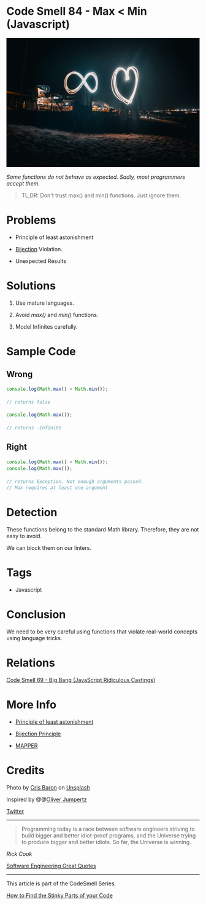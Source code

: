 # Code Smell 84 - Max < Min (Javascript)

![Code Smell 84 - Max < Min (Javascript)](Code%20Smell%2084%20-%20Max%20%20Min%20(Javascript).jpg)

*Some functions do not behave as expected. Sadly, most programmers accept them.*

> TL;DR: Don't trust max() and min() functions. Just ignore them.

# Problems

- Principle of least astonishment

- [Bijection](https://github.com/mcsee/Software-Design-Articles/tree/main/Articles/Theory/The%20One%20and%20Only%20Software%20Design%20Principle/readme.md) Violation.

- Unexpected Results

# Solutions

1. Use mature languages.

2. Avoid *max()* and *min()* functions.

3. Model Infinites carefully.

# Sample Code

## Wrong

[Gist Url]: # (https://gist.github.com/mcsee/8440adc57486989468045de4df3c9bef)
```javascript
console.log(Math.max() > Math.min());

// returns false

console.log(Math.max());

// returns -Infinite
```

## Right

[Gist Url]: # (https://gist.github.com/mcsee/7f275da71e96bd4050e17c0ec7511c14)
```javascript
console.log(Math.max() > Math.min());
console.log(Math.max());

// returns Exception. Not enough arguments passed.
// Max requires at least one argument
```

# Detection

These functions belong to the standard Math library. Therefore, they are not easy to avoid. 

We can block them on our linters.

# Tags

- Javascript

# Conclusion

We need to be very careful using functions that violate real-world concepts using language tricks.

# Relations

[Code Smell 69 - Big Bang (JavaScript Ridiculous Castings)](https://github.com/mcsee/Software-Design-Articles/tree/main/Articles/Code%20Smells/Code%20Smell%2069%20-%20Big%20Bang%20(JavaScript%20Ridiculous%20Castings)/readme.md)

# More Info

- [Principle of least astonishment](https://en.wikipedia.org/wiki/Principle_of_least_astonishment)

- [Bijection Principle](https://github.com/mcsee/Software-Design-Articles/tree/main/Articles/Theory/The%20One%20and%20Only%20Software%20Design%20Principle/readme.md)

- [MAPPER](https://github.com/mcsee/Software-Design-Articles/tree/main/Articles/Theory/What%20is%20(wrong%20with)%20software/readme.md)

# Credits

Photo by [Cris Baron](https://unsplash.com/@cris024) on [Unsplash](https://unsplash.com/s/photos/infinite)
  
Inspired by @@[Oliver Jumpertz](@OliverJumpertz)

[Twitter](https://twitter.com/1416798870747684864)

* * *

> Programming today is a race between software engineers striving to build bigger and better idiot-proof programs, and the Universe trying to produce bigger and better idiots. So far, the Universe is winning.

_Rick Cook_
 
[Software Engineering Great Quotes](https://github.com/mcsee/Software-Design-Articles/tree/main/Articles/Quotes/Software%20Engineering%20Great%20Quotes/readme.md)

* * *

This article is part of the CodeSmell Series.

[How to Find the Stinky Parts of your Code](https://github.com/mcsee/Software-Design-Articles/tree/main/Articles/Code%20Smells/How%20to%20Find%20the%20Stinky%20parts%20of%20your%20Code/readme.md)